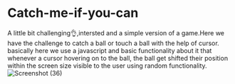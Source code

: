 # Catch-me-if-you-can
A little bit challenging👌,intersted and a simple version of a game.Here we have the challenge to catch a ball or touch a ball with the help of cursor.
basically here we use a javascript and basic functionality about it that whenever a cursor hovering on to the ball, the ball get shifted their position within the screen size visible to the user using random functionality.
![Screenshot (36)](https://github.com/vansh2903/Catch-me-if-you-can/assets/93329800/f0a9f571-cdce-412b-b1f4-c7fadfb12c5f)

